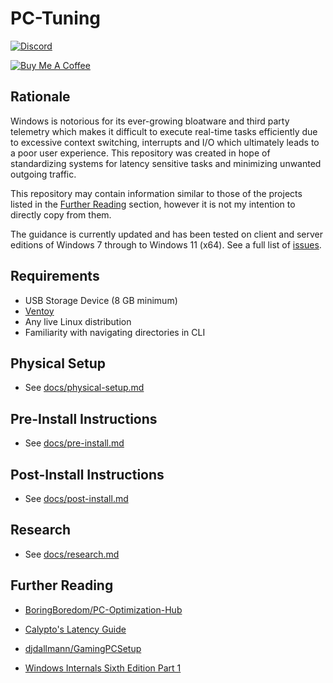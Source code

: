 # PC-Tuning

[![Discord](https://discordapp.com/api/guilds/994887453599076422/widget.png?style=shield)](discord.com/invite/yrAnChXXZw)

[![Buy Me A Coffee](https://www.buymeacoffee.com/assets/img/custom_images/orange_img.png)](https://www.buymeacoffee.com/gbraad)

## Rationale

Windows is notorious for its ever-growing bloatware and third party telemetry which makes it difficult to execute real-time tasks efficiently due to excessive context switching, interrupts and I/O which ultimately leads to a poor user experience. This repository was created in hope of standardizing systems for latency sensitive tasks and minimizing unwanted outgoing traffic.

This repository may contain information similar to those of the projects listed in the [Further Reading](#further-reading) section, however it is not my intention to directly copy from them.

The guidance is currently updated and has been tested on client and server editions of Windows 7 through to Windows 11 (x64). See a full list of [issues](https://github.com/amitxv/PC-Tuning/issues).

## Requirements

- USB Storage Device (8 GB minimum)
- [Ventoy](https://github.com/ventoy/Ventoy/releases)
- Any live Linux distribution
- Familiarity with navigating directories in CLI

## Physical Setup

- See [docs/physical-setup.md](/docs/physical-setup.md)

## Pre-Install Instructions

- See [docs/pre-install.md](/docs/pre-install.md)

## Post-Install Instructions

- See [docs/post-install.md](/docs/post-install.md)

## Research

- See [docs/research.md](/docs/research.md)

## Further Reading

- [BoringBoredom/PC-Optimization-Hub](https://github.com/BoringBoredom/PC-Optimization-Hub)

- [Calypto's Latency Guide](https://docs.google.com/document/d/1c2-lUJq74wuYK1WrA_bIvgb89dUN0sj8-hO3vqmrau4)

- [djdallmann/GamingPCSetup](https://github.com/djdallmann/GamingPCSetup)

- [Windows Internals Sixth Edition Part 1](https://repo.zenk-security.com/Linux%20et%20systemes%20d.exploitations/Windows%20Internals%20Part%201_6th%20Edition.pdf)

